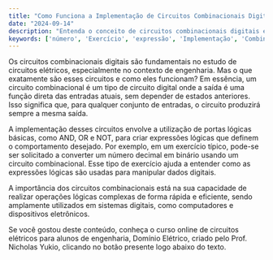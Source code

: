 ```yaml
---
title: "Como Funciona a Implementação de Circuitos Combinacionais Digitais?"
date: "2024-09-14"
description: "Entenda o conceito de circuitos combinacionais digitais e sua importância na engenharia elétrica."
keywords: ['número', 'Exercício', 'expressão', 'Implementação', 'Combinacional', 'Digital', 'decimal']
---
```


Os circuitos combinacionais digitais são fundamentais no estudo de circuitos elétricos, especialmente no contexto de engenharia. Mas o que exatamente são esses circuitos e como eles funcionam? Em essência, um circuito combinacional é um tipo de circuito digital onde a saída é uma função direta das entradas atuais, sem depender de estados anteriores. Isso significa que, para qualquer conjunto de entradas, o circuito produzirá sempre a mesma saída.

A implementação desses circuitos envolve a utilização de portas lógicas básicas, como AND, OR e NOT, para criar expressões lógicas que definem o comportamento desejado. Por exemplo, em um exercício típico, pode-se ser solicitado a converter um número decimal em binário usando um circuito combinacional. Esse tipo de exercício ajuda a entender como as expressões lógicas são usadas para manipular dados digitais.

A importância dos circuitos combinacionais está na sua capacidade de realizar operações lógicas complexas de forma rápida e eficiente, sendo amplamente utilizados em sistemas digitais, como computadores e dispositivos eletrônicos.

Se você gostou deste conteúdo, conheça o curso online de circuitos elétricos para alunos de engenharia, Domínio Elétrico, criado pelo Prof. Nicholas Yukio, clicando no botão presente logo abaixo do texto.
